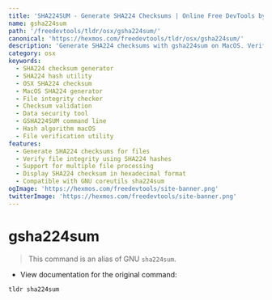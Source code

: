 ```yaml
---
title: 'SHA224SUM - Generate SHA224 Checksums | Online Free DevTools by Hexmos'
name: gsha224sum
path: '/freedevtools/tldr/osx/gsha224sum/'
canonical: 'https://hexmos.com/freedevtools/tldr/osx/gsha224sum/'
description: 'Generate SHA224 checksums with gsha224sum on MacOS. Verify file integrity and ensure data security. Free online tool, no registration required.'
category: osx
keywords:
  - SHA224 checksum generator
  - SHA224 hash utility
  - OSX SHA224 checksum
  - MacOS SHA224 generator
  - File integrity checker
  - Checksum validation
  - Data security tool
  - GSHA224SUM command line
  - Hash algorithm macOS
  - File verification utility
features:
  - Generate SHA224 checksums for files
  - Verify file integrity using SHA224 hashes
  - Support for multiple file processing
  - Display SHA224 checksum in hexadecimal format
  - Compatible with GNU coreutils sha224sum
ogImage: 'https://hexmos.com/freedevtools/site-banner.png'
twitterImage: 'https://hexmos.com/freedevtools/site-banner.png'
---
```


# gsha224sum

> This command is an alias of GNU `sha224sum`.

- View documentation for the original command:

`tldr sha224sum`
